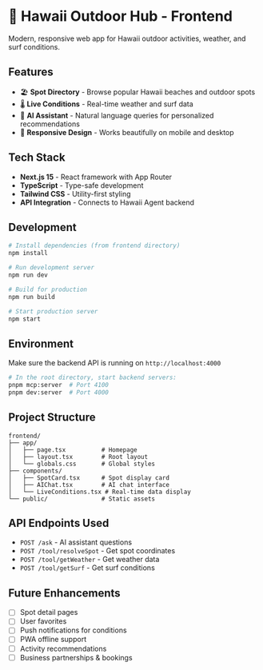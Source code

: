 # 🌴 Hawaii Outdoor Hub - Frontend

Modern, responsive web app for Hawaii outdoor activities, weather, and surf conditions.

## Features

- 🏖️ **Spot Directory** - Browse popular Hawaii beaches and outdoor spots
- 🌡️ **Live Conditions** - Real-time weather and surf data
- 🤖 **AI Assistant** - Natural language queries for personalized recommendations
- 📱 **Responsive Design** - Works beautifully on mobile and desktop

## Tech Stack

- **Next.js 15** - React framework with App Router
- **TypeScript** - Type-safe development
- **Tailwind CSS** - Utility-first styling
- **API Integration** - Connects to Hawaii Agent backend

## Development

```bash
# Install dependencies (from frontend directory)
npm install

# Run development server
npm run dev

# Build for production
npm run build

# Start production server
npm start
```

## Environment

Make sure the backend API is running on `http://localhost:4000`

```bash
# In the root directory, start backend servers:
pnpm mcp:server  # Port 4100
pnpm dev:server  # Port 4000
```

## Project Structure

```
frontend/
├── app/
│   ├── page.tsx          # Homepage
│   ├── layout.tsx        # Root layout
│   └── globals.css       # Global styles
├── components/
│   ├── SpotCard.tsx      # Spot display card
│   ├── AIChat.tsx        # AI chat interface
│   └── LiveConditions.tsx # Real-time data display
└── public/               # Static assets
```

## API Endpoints Used

- `POST /ask` - AI assistant questions
- `POST /tool/resolveSpot` - Get spot coordinates
- `POST /tool/getWeather` - Get weather data
- `POST /tool/getSurf` - Get surf conditions

## Future Enhancements

- [ ] Spot detail pages
- [ ] User favorites
- [ ] Push notifications for conditions
- [ ] PWA offline support
- [ ] Activity recommendations
- [ ] Business partnerships & bookings
